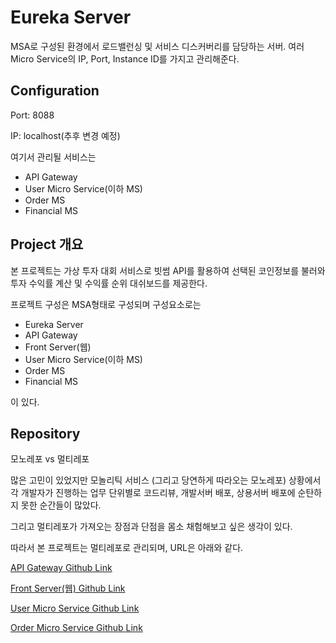 # Eureka Server

MSA로 구성된 환경에서 로드밸런싱 및 서비스 디스커버리를 담당하는 서버.
여러 Micro Service의 IP, Port, Instance ID를 가지고 관리해준다. 

## Configuration

Port: 8088

IP: localhost(추후 변경 예정)

여기서 관리될 서비스는
- API Gateway
- User Micro Service(이하 MS)
- Order MS
- Financial MS


## Project 개요

본 프로젝트는 가상 투자 대회 서비스로 빗썸 API를 활용하여 선택된 코인정보를 불러와 
투자 수익률 계산 및 수익률 순위 대쉬보드를 제공한다.

프로젝트 구성은 MSA형태로 구성되며 구성요소로는
- Eureka Server
- API Gateway
- Front Server(웹)
- User Micro Service(이하 MS)
- Order MS
- Financial MS

이 있다.

## Repository

모노레포 vs 멀티레포

많은 고민이 있었지만 모놀리틱 서비스 (그리고 당연하게 따라오는 모노레포) 상황에서 
각 개발자가 진행하는 업무 단위별로 코드리뷰, 개발서버 배포, 상용서버 배포에 순탄하지 못한
순간들이 많았다. 

그리고 멀티레포가 가져오는 장점과 단점을 몸소 채험해보고 싶은 생각이 있다.

따라서 본 프로젝트는 멀티레포로 관리되며, URL은 아래와 같다. 

[API Gateway Github Link](https://github.com/Alex-CH0/usa-gateway)

[Front Server(웹) Github Link](https://github.com/Alex-CH0/usa-client)

[User Micro Service Github Link](https://github.com/Alex-CH0/usa-user-service)

[Order Micro Service Github Link](https://github.com/Alex-CH0/usa-order-service)


